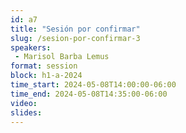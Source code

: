 ```yaml
---
id: a7
title: "Sesión por confirmar"
slug: /sesion-por-confirmar-3
speakers:
 - Marisol Barba Lemus
format: session
block: h1-a-2024
time_start: 2024-05-08T14:00:00-06:00
time_end: 2024-05-08T14:35:00-06:00
video:
slides:
---
```

